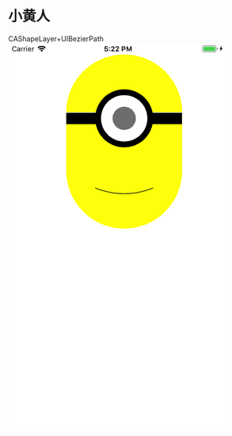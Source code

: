 # 小黄人
CAShapeLayer+UIBezierPath
![](https://github.com/wyf1120/YellowMan/blob/master/Minions/Minions/minions.png)